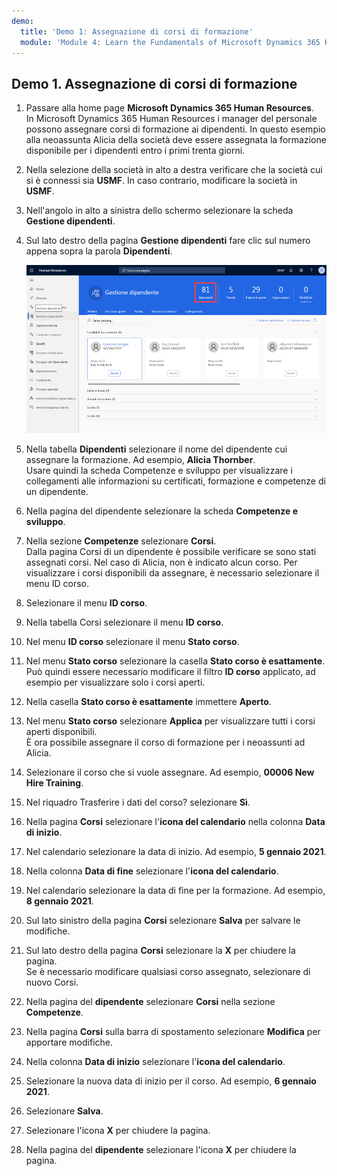 ```yaml
---
demo:
  title: 'Demo 1: Assegnazione di corsi di formazione'
  module: 'Module 4: Learn the Fundamentals of Microsoft Dynamics 365 Human Resources'
---
```


## Demo 1. Assegnazione di corsi di formazione

1. Passare alla home page **Microsoft Dynamics 365 Human Resources**.  
    In Microsoft Dynamics 365 Human Resources i manager del personale possono assegnare corsi di formazione ai dipendenti. In questo esempio alla neoassunta Alicia della società deve essere assegnata la formazione disponibile per i dipendenti entro i primi trenta giorni.

1. Nella selezione della società in alto a destra verificare che la società cui si è connessi sia **USMF**. In caso contrario, modificare la società in **USMF**.

1. Nell'angolo in alto a sinistra dello schermo selezionare la scheda **Gestione dipendenti**.

1. Sul lato destro della pagina **Gestione dipendenti** fare clic sul numero appena sopra la parola **Dipendenti**.

    ![Screenshot della pagina Gestione dipendenti con il numero evidenziato sopra Dipendenti.](./media/assigning_learning_courses_1_employee.png)

1. Nella tabella **Dipendenti** selezionare il nome del dipendente cui assegnare la formazione. Ad esempio, **Alicia Thornber**.  
    Usare quindi la scheda Competenze e sviluppo per visualizzare i collegamenti alle informazioni su certificati, formazione e competenze di un dipendente.

1. Nella pagina del dipendente selezionare la scheda **Competenze e sviluppo**.

1. Nella sezione **Competenze** selezionare **Corsi**.  
    Dalla pagina Corsi di un dipendente è possibile verificare se sono stati assegnati corsi. Nel caso di Alicia, non è indicato alcun corso. Per visualizzare i corsi disponibili da assegnare, è necessario selezionare il menu ID corso.

1. Selezionare il menu **ID corso**.

1. Nella tabella Corsi selezionare il menu **ID corso**.

1. Nel menu **ID corso** selezionare il menu **Stato corso**.

1. Nel menu **Stato corso** selezionare la casella **Stato corso è esattamente**.  
    Può quindi essere necessario modificare il filtro **ID corso** applicato, ad esempio per visualizzare solo i corsi aperti.

1. Nella casella **Stato corso è esattamente** immettere **Aperto**.

1. Nel menu **Stato corso** selezionare **Applica** per visualizzare tutti i corsi aperti disponibili.  
    È ora possibile assegnare il corso di formazione per i neoassunti ad Alicia.

1. Selezionare il corso che si vuole assegnare. Ad esempio, **00006 New Hire Training**.

1. Nel riquadro Trasferire i dati del corso? selezionare **Sì**.

1. Nella pagina **Corsi** selezionare l'**icona del calendario** nella colonna **Data di inizio**.

1. Nel calendario selezionare la data di inizio. Ad esempio, **5 gennaio 2021**.

1. Nella colonna **Data di fine** selezionare l'**icona del calendario**.

1. Nel calendario selezionare la data di fine per la formazione. Ad esempio, **8 gennaio 2021**.

1. Sul lato sinistro della pagina **Corsi** selezionare **Salva** per salvare le modifiche.

1. Sul lato destro della pagina **Corsi** selezionare la **X** per chiudere la pagina.  
    Se è necessario modificare qualsiasi corso assegnato, selezionare di nuovo Corsi.

1. Nella pagina del **dipendente** selezionare **Corsi** nella sezione **Competenze**.

1. Nella pagina **Corsi** sulla barra di spostamento selezionare **Modifica** per apportare modifiche.

1. Nella colonna **Data di inizio** selezionare l'**icona del calendario**.

1. Selezionare la nuova data di inizio per il corso. Ad esempio, **6 gennaio 2021**.

1. Selezionare **Salva**.

1. Selezionare l'icona **X** per chiudere la pagina.

1. Nella pagina del **dipendente** selezionare l'icona **X** per chiudere la pagina.
